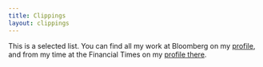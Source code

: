 ```yaml
---
title: Clippings
layout: clippings
---
```

This is a selected list. You can find all my work at Bloomberg on my [profile](https://www.bloomberg.com/authors/AW9o0aU9PUE/max-harlow), and from my time at the Financial Times on my [profile there](https://ft.com/max-harlow).
